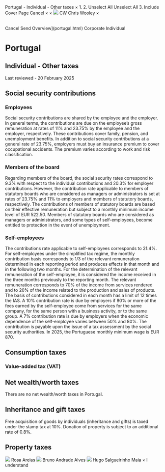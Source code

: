 Portugal - Individual - Other taxes
×
1.
2.
Unselect All
Unselect All
3.
Include Cover Page
Cancel
×
×
![](-/media/world-wide-tax-summaries/attachments/global---chris-wooley.ashx%3Frev=ac5e5f3223b34096b1afc2a6009c7320&revision=ac5e5f32-23b3-4096-b1af-c2a6009c7320&hash=859B7ADC84DC2CBEC9760E9E6EE7DE6D0A8BFCDF)
CW
Chris Wooley
×
######
Cancel
Send
Overview](portugal.html)
Corporate
Individual
# Portugal
## Individual - Other taxes
Last reviewed - 20 February 2025
## Social security contributions
### Employees
Social security contributions are shared by the employee and the employer. In general terms, the contributions are due on the employee’s gross remuneration at rates of 11% and 23.75% by the employee and the employer, respectively. These contributions cover family, pension, and unemployment benefits.
In addition to social security contributions at a general rate of 23.75%, employers must buy an insurance premium to cover occupational accidents. The premium varies according to work and risk classification.
### Members of the board
Regarding members of the board, the social security rates correspond to 9.3% with respect to the individual contributions and 20.3% for employer contributions. However, the contribution rate applicable to members of statutory boards who are considered as managers or administrators is set at rates of 23.75% and 11% to employers and members of statutory boards, respectively. The contributions of members of statutory boards are based on their effective remuneration but subject to a monthly minimum income level of EUR 522.50.
Members of statutory boards who are considered as managers or administrators, and some types of self-employees, become entitled to protection in the event of unemployment.
### Self-employees
The contributions rate applicable to self-employees corresponds to 21.4%. For self-employees under the simplified tax regime, the monthly contribution basis corresponds to 1/3 of the relevant remuneration determined in each reporting period and produces effects in that month and in the following two months. For the determination of the relevant remuneration of the self-employee, it is considered the income received in the three months previously to the reporting month. The relevant remuneration corresponds to 70% of the income from services rendered and to 20% of the income related to the production and sales of products.
The basis of contributions considered in each month has a limit of 12 times the IAS.
A 10% contribution rate is due by employers if 80% or more of the fees earned by the self-employee come from services for the same company, for the same person with a business activity, or to the same group. A 7% contribution rate is due by employers when the economic dependence of the self-employee varies between 50% and 80%. The contribution is payable upon the issue of a tax assessment by the social security authorities.
In 2025, the Portuguese monthly minimum wage is EUR 870.
## Consumption taxes
### Value-added tax (VAT)
## Net wealth/worth taxes
There are no net wealth/worth taxes in Portugal.
## Inheritance and gift taxes
Free acquisition of goods by individuals (inheritance and gifts) is taxed under the stamp tax at 10%.
Donation of property is subject to an additional rate of 0.8%.
## Property taxes
![](-/media/world-wide-tax-summaries/portugalrosa-areiasrosajpg20230125145506588.ashx%3Frev=64792049a5e448e6854138d69d6ee998&revision=64792049-a5e4-48e6-8541-38d69d6ee998&hash=969AC1F455B946AF62A608F14F343F14A1BFEF9B)
Rosa Areias
![](-/media/world-wide-tax-summaries/portugalbruno-andrade-alvesbrunojpg20230125145636763.ashx%3Frev=1c50bed80547456aa544ea88ac6741a9&revision=1c50bed8-0547-456a-a544-ea88ac6741a9&hash=C17512ECBD3004A173649B978012CBECE4FFEE4F)
Bruno Andrade Alves
![](-/media/world-wide-tax-summaries/portugalhugo-salgueirinho-maiahugopng20230125150039381.ashx%3Frev=c8863b2c8ec849eeb7338dda3f750a6b&revision=c8863b2c-8ec8-49ee-b733-8dda3f750a6b&hash=51ABCDA07B96EA922785CE43335F97A57A50BF58)
Hugo Salgueirinho Maia
×
I understand